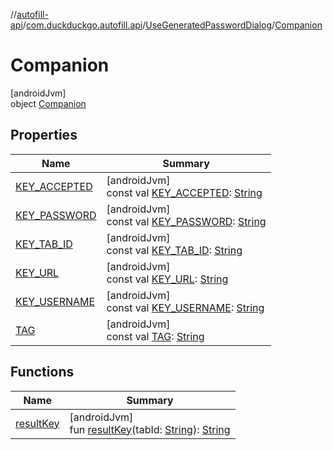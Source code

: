 //[autofill-api](../../../../index.md)/[com.duckduckgo.autofill.api](../../index.md)/[UseGeneratedPasswordDialog](../index.md)/[Companion](index.md)

# Companion

[androidJvm]\
object [Companion](index.md)

## Properties

| Name | Summary |
|---|---|
| [KEY_ACCEPTED](-k-e-y_-a-c-c-e-p-t-e-d.md) | [androidJvm]<br>const val [KEY_ACCEPTED](-k-e-y_-a-c-c-e-p-t-e-d.md): [String](https://kotlinlang.org/api/latest/jvm/stdlib/kotlin/-string/index.html) |
| [KEY_PASSWORD](-k-e-y_-p-a-s-s-w-o-r-d.md) | [androidJvm]<br>const val [KEY_PASSWORD](-k-e-y_-p-a-s-s-w-o-r-d.md): [String](https://kotlinlang.org/api/latest/jvm/stdlib/kotlin/-string/index.html) |
| [KEY_TAB_ID](-k-e-y_-t-a-b_-i-d.md) | [androidJvm]<br>const val [KEY_TAB_ID](-k-e-y_-t-a-b_-i-d.md): [String](https://kotlinlang.org/api/latest/jvm/stdlib/kotlin/-string/index.html) |
| [KEY_URL](-k-e-y_-u-r-l.md) | [androidJvm]<br>const val [KEY_URL](-k-e-y_-u-r-l.md): [String](https://kotlinlang.org/api/latest/jvm/stdlib/kotlin/-string/index.html) |
| [KEY_USERNAME](-k-e-y_-u-s-e-r-n-a-m-e.md) | [androidJvm]<br>const val [KEY_USERNAME](-k-e-y_-u-s-e-r-n-a-m-e.md): [String](https://kotlinlang.org/api/latest/jvm/stdlib/kotlin/-string/index.html) |
| [TAG](-t-a-g.md) | [androidJvm]<br>const val [TAG](-t-a-g.md): [String](https://kotlinlang.org/api/latest/jvm/stdlib/kotlin/-string/index.html) |

## Functions

| Name | Summary |
|---|---|
| [resultKey](result-key.md) | [androidJvm]<br>fun [resultKey](result-key.md)(tabId: [String](https://kotlinlang.org/api/latest/jvm/stdlib/kotlin/-string/index.html)): [String](https://kotlinlang.org/api/latest/jvm/stdlib/kotlin/-string/index.html) |
